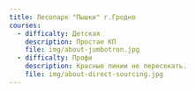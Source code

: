 ```yaml
---
title: Лесопарк "Пышки" г.Гродно
courses:
  - difficalty: Детская
    description: Простае КП
    file: img/about-jumbotron.jpg
  - difficalty: Профи
    description: Красные линии не пересекать.
    file: img/about-direct-sourcing.jpg
---
```

